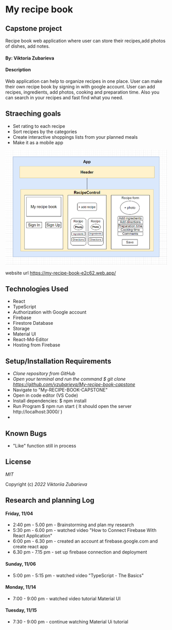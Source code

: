 # My recipe book

## Capstone project

Recipe book web application where user can store their recipes,add photos of dishes, add notes.

#### By: Viktoria Zubarieva

#### Description

Web application can help to organize recipes in one place. User can make their own recipe book by signing in with google account. User can add recipes, ingredients, add photos, cooking and preparation time. Also you can search in your recipes and fast find what you need.

## Straeching goals

- Set rating to each recipe
- Sort recipes by the categories
- Create interactive shoppings lists from your planned meals
- Make it as a mobile app

![project-screenshot](src/img/diagram1.png)

website url https://my-recipe-book-e2c62.web.app/

## Technologies Used

- React
- TypeScript
- Authorization with Google account
- Firebase
- Firestore Database
- Storage
- Material UI
- React-Md-Editor
- Hosting from Firebase

## Setup/Installation Requirements

- _Clone repository from GitHub_
- _Open your terminal and run the command $ git clone https://github.com/vzubarieva/My-recipe-book-capstone_
- Navigate to "My-RECIPE-BOOK-CAPSTONE"
- Open in code editor (VS Code)
- Install dependencies: $ npm install
- Run Program $ npm run start ( It should open the server http://localhost:3000/ )
-

## Known Bugs

- "Like" function still in process

## License

_MIT_

Copyright (c) _2022_ _Viktoriia Zubarieva_

## Research and planning Log

#### Friday, 11/04

- 2:40 pm - 5.00 pm - Brainstorming and plan my research
- 5:30 pm - 6.00 pm - watched video "How to Connect Firebase With React Application"
- 6:00 pm - 6.30 pm - created an account at firebase.google.com and create react app
- 6.30 pm - 7.15 pm - set up firebase connection and deployment

#### Sunday, 11/06

- 5:00 pm - 5:15 pm - watched video "TypeScript - The Basics"

#### Monday, 11/14

- 7:00 - 9:00 pm - watched video tutorial Material UI

#### Tuesday, 11/15

- 7:30 - 9:00 pm - continue watching Material Ui tutorial
